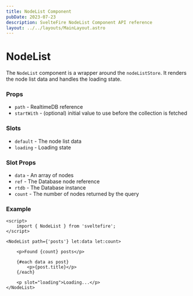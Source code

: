 ```yaml
---
title: NodeList Component
pubDate: 2023-07-23
description: SvelteFire NodeList Component API reference
layout: ../../layouts/MainLayout.astro
---
```


# NodeList

The `NodeList` component is a wrapper around the `nodeListStore`. It renders the node list data and handles the loading state. 

### Props

- `path` - RealtimeDB reference
- `startWith` - (optional) initial value to use before the collection is fetched

### Slots

- `default` - The node list data
- `loading` - Loading state

### Slot Props

- `data` - An array of nodes
- `ref` - The Database node reference
- `rtdb` - The Database instance
- `count` - The number of nodes returned by the query

### Example

```svelte
<script>
    import { NodeList } from 'sveltefire';
</script>

<NodeList path={'posts'} let:data let:count>

    <p>Found {count} posts</p>
    
    {#each data as post}
        <p>{post.title}</p>
    {/each}

    <p slot="loading">Loading...</p>
</NodeList>
```